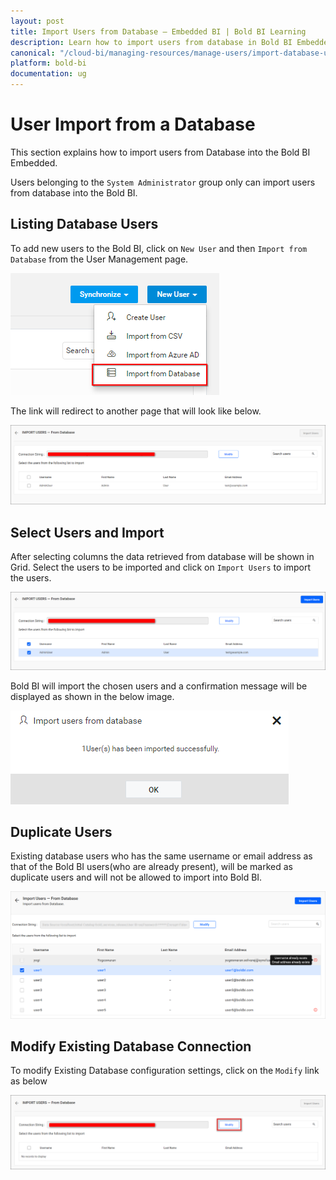 ```yaml
---
layout: post
title: Import Users from Database – Embedded BI | Bold BI Learning
description: Learn how to import users from database in Bold BI Embedded. Also know how to modify existing database connection.
canonical: "/cloud-bi/managing-resources/manage-users/import-database-users/"
platform: bold-bi
documentation: ug
---
```


# User Import from a Database

This section explains how to import users from Database into the Bold BI Embedded.

Users belonging to the `System Administrator` group only can import users from database into the Bold BI.

## Listing Database Users

To add new users to the Bold BI, click on `New User` and then `Import from Database` from the User Management page.

![Add New Users](/static/assets/embedded/managing-resources/manage-users/images/add-new-users.png)

The link will redirect to another page that will look like below.

![Import Users from Database - Home](/static/assets/embedded/managing-resources/manage-users/images/import-users-home.png)


## Select Users and Import

After selecting columns the data retrieved from database will be shown in Grid. Select the users to be imported and click on `Import Users` to import the users.

![Import Selected Users](/static/assets/embedded/managing-resources/manage-users/images/import-users-grid-selection-new.png)

Bold BI will import the chosen users and a confirmation message will be displayed as shown in the below image.

![Success message after imported the Database users](/static/assets/embedded/managing-resources/manage-users/images/Database-User-imported-new.png)

## Duplicate Users

 Existing database users who has the same username or email address as that of the Bold BI users(who are already present), will be marked as duplicate users and will not be allowed to import into Bold BI.

 ![Display Duplicated Users](/static/assets/embedded/managing-resources/manage-users/images/Duplicated-existing-db-import-users.png)

## Modify Existing Database Connection

To modify Existing Database configuration settings, click on the `Modify` link as below

![Modify Database Configuration](/static/assets/embedded/managing-resources/manage-users/images/Modify-Database-settings-Configuration.png)